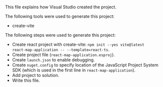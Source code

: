 This file explains how Visual Studio created the project.

The following tools were used to generate this project:
- create-vite

The following steps were used to generate this project:
- Create react project with create-vite: `npm init --yes vite@latest react-map-application -- --template=react-ts`.
- Create project file (`react-map-application.esproj`).
- Create `launch.json` to enable debugging.
- Create `nuget.config` to specify location of the JavaScript Project System SDK (which is used in the first line in `react-map-application`).
- Add project to solution.
- Write this file.
